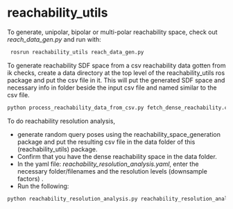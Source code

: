 # reachability_utils

To generate, unipolar, bipolar or multi-polar reachability space, check out *reach_data_gen.py* and run with:
```bash
 rosrun reachability_utils reach_data_gen.py
```


To generate reachability SDF space from a csv reachability data gotten from ik checks, create a data directory at the top level of the reachability_utils ros package and put the csv file in it.
This will put the generated SDF space and necessary info in folder beside the input csv file and named similar to the csv file.

```bash
python process_reachability_data_from_csv.py fetch_dense_reachability.csv
```


To do reachability resolution analysis,
- generate random query poses using the reachability_space_generation package and put the resulting csv file in the data folder of this (reachability_utils) package.
- Confirm that you have the dense reachability space in the data folder.
- In the yaml file: *reachability_resolution_analysis.yaml*, enter the necessary folder/filenames and the resolution levels (downsample factors) .
- Run the following:
```bash
python reachability_resolution_analysis.py reachability_resolution_analysis.yaml
```